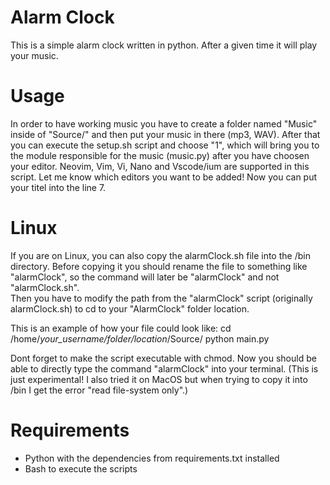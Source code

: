 # Alarm Clock 

This is a simple alarm clock written in python. After a given time it will play your music. 

# Usage

In order to have working music you have to create a folder named "Music" inside of "Source/" and then put your music in there (mp3, WAV).
After that you can execute the setup.sh script and choose "1", which will bring you to the module responsible for the music (music.py) after you have choosen your editor.
Neovim, Vim, Vi, Nano and Vscode/ium are supported in this script.
Let me know which editors you want to be added!
Now you can put your titel into the line 7.

# Linux 

If you are on Linux, you can also copy the alarmClock.sh file into the /bin directory. 
Before copying it you should rename the file to something like "alarmClock", so the command will later be "alarmClock" and not "alarmClock.sh".  
Then you have to modify the path from the "alarmClock" script (originally alarmClock.sh) to cd to your "AlarmClock" folder location. 


This is an example of how your file could look like:
cd /home/*your_username/folder/location*/Source/
python main.py

Dont forget to make the script executable with chmod.
Now you should be able to directly type the command "alarmClock" into your terminal.
(This is just experimental! I also tried it on MacOS but when trying to copy it into /bin I get the error "read file-system only".)

# Requirements

- Python with the dependencies from requirements.txt installed
- Bash to execute the scripts
